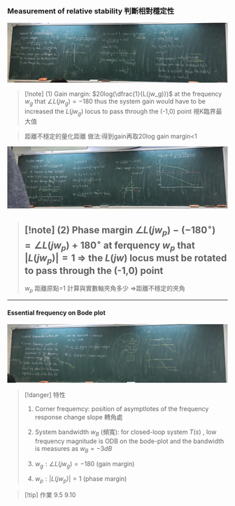 ### Measurement of relative stability 判斷相對穩定性

![](https://raw.githubusercontent.com/Ash0645/image_remote/main/202306071033521.jpeg)

>[!note] (1) Gain margin:
$20log(\dfrac{1}{L(jw_g)})$ at the frequency $w_g$ that $\angle L(jw_g)=-180$
thus the system gain would have to be increased the $L(jw_g)$ locus to pass through the (-1,0) point
視K臨界最大值

> 距離不穩定的量化距離
> 做法:得到gain再取20log
> gain margin<1

![](https://raw.githubusercontent.com/Ash0645/image_remote/main/202306071124261.jpeg)

>[!note] (2) Phase margin
>	$\angle L(jw_p)-(-180^\circ)=\angle L(jw_p)+180^\circ$ at ferquency $w_{p}$ that $|L(jw_p)|=1$
>	$\Rightarrow$ the $L(jw)$ locus must be rotated to pass through the (-1,0) point
>	---
>	$w_p$ 距離原點=1 
>	計算與實數軸夾角多少
>	$\Rightarrow$距離不穩定的夾角

---

#### Essential frequency on Bode plot

![](https://raw.githubusercontent.com/Ash0645/image_remote/main/202306071126312.jpeg)

>[!danger] 特性
>1. Corner frequemcy:
>position of asymptlotes of the frequency response change slope
>轉角處
>1. System bandwidth $w_B$ (頻寬):
>for closed-loop system $T(s)$ , low frequency magnitude is ODB on the bode-plot and the bandwidth is measures as $w_B=-3dB$
>
>1. $w_g:\angle L(jw_g)=-180$ (gain margin)
>2. $w_p:|L(jw_p)|=1$ (phase margin)

>[!tip] 作業
>9.5 9.10